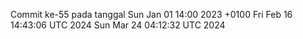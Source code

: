 Commit ke-55 pada tanggal Sun Jan 01 14:00 2023 +0100
Fri Feb 16 14:43:06 UTC 2024
Sun Mar 24 04:12:32 UTC 2024

